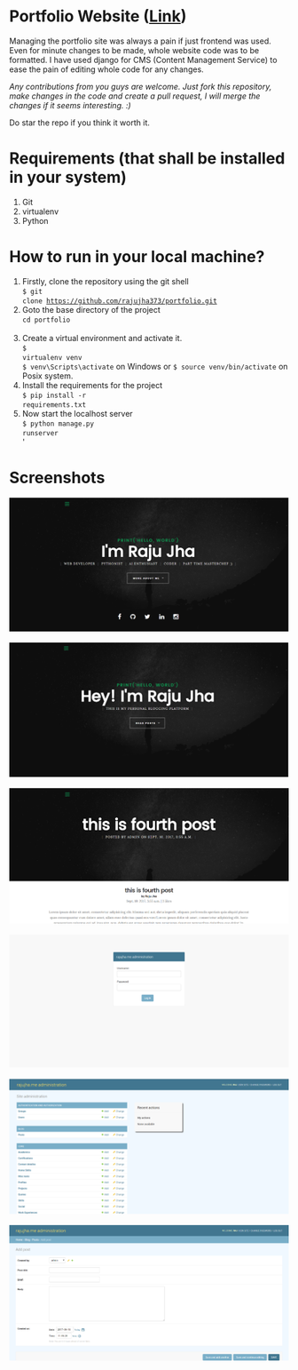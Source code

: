 # Portfolio Website (<a href="http://www.rajujha.me">Link</a>)

Managing the portfolio site was always a pain if just frontend was used. Even for minute changes to be made, whole website code was to be formatted. I have used django for CMS (Content Management Service) to ease the pain of editing whole code for any changes.

<i>Any contributions from you guys are welcome. Just fork this repository, make changes in the code and create a pull request, I will merge the changes if it seems interesting. :)</i>

Do star the repo if you think it worth it. 

# Requirements (that shall be installed in your system)
1. Git 
2. virtualenv
3. Python

# How to run in your local machine?

1. Firstly, clone the repository using the git shell <br>
<code>$ git clone https://github.com/rajujha373/portfolio.git</code> <br>
2. Goto the base directory of the project <br>
<code>cd portfolio </code> <br>
3. Create a virtual environment and activate it. <br>
<code>$ virtualenv venv</code> <br>
<code>$ venv\Scripts\activate</code> on Windows or <code>$ source venv/bin/activate</code> on Posix system. <br>
4. Install the requirements for the project <br>
<code>$ pip install -r requirements.txt</code>  <br>
5. Now start the localhost server<br>
<code>$ python manage.py runserver</code> <br>'

# Screenshots

<img src="/screenshots/home.png">
&nbsp;
<img src="/screenshots/blog.png">
&nbsp;
<img src="/screenshots/post.png">
&nbsp;
<img src="/screenshots/login.png">
&nbsp;
<img src="/screenshots/dashboard.png">
&nbsp;
<img src="/screenshots/addpost.png">

